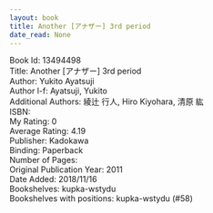 ```yaml
---
layout: book
title: Another [アナザー] 3rd period
date_read: None
---
```


Book Id: 13494498<br />
Title: Another [アナザー] 3rd period<br />
Author: Yukito Ayatsuji<br />
Author l-f: Ayatsuji, Yukito<br />
Additional Authors: 綾辻 行人, Hiro Kiyohara, 清原 紘<br />
ISBN: <br />
My Rating: 0<br />
Average Rating: 4.19<br />
Publisher: Kadokawa<br />
Binding: Paperback<br />
Number of Pages: <br />
Original Publication Year: 2011<br />
Date Added: 2018/11/16<br />
Bookshelves: kupka-wstydu<br />
Bookshelves with positions: kupka-wstydu (#58)<br />

